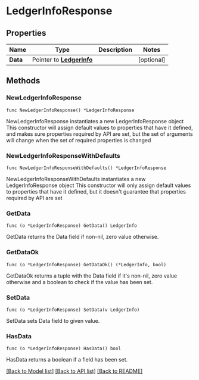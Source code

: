 # LedgerInfoResponse

## Properties

Name | Type | Description | Notes
------------ | ------------- | ------------- | -------------
**Data** | Pointer to [**LedgerInfo**](LedgerInfo.md) |  | [optional] 

## Methods

### NewLedgerInfoResponse

`func NewLedgerInfoResponse() *LedgerInfoResponse`

NewLedgerInfoResponse instantiates a new LedgerInfoResponse object
This constructor will assign default values to properties that have it defined,
and makes sure properties required by API are set, but the set of arguments
will change when the set of required properties is changed

### NewLedgerInfoResponseWithDefaults

`func NewLedgerInfoResponseWithDefaults() *LedgerInfoResponse`

NewLedgerInfoResponseWithDefaults instantiates a new LedgerInfoResponse object
This constructor will only assign default values to properties that have it defined,
but it doesn't guarantee that properties required by API are set

### GetData

`func (o *LedgerInfoResponse) GetData() LedgerInfo`

GetData returns the Data field if non-nil, zero value otherwise.

### GetDataOk

`func (o *LedgerInfoResponse) GetDataOk() (*LedgerInfo, bool)`

GetDataOk returns a tuple with the Data field if it's non-nil, zero value otherwise
and a boolean to check if the value has been set.

### SetData

`func (o *LedgerInfoResponse) SetData(v LedgerInfo)`

SetData sets Data field to given value.

### HasData

`func (o *LedgerInfoResponse) HasData() bool`

HasData returns a boolean if a field has been set.


[[Back to Model list]](../README.md#documentation-for-models) [[Back to API list]](../README.md#documentation-for-api-endpoints) [[Back to README]](../README.md)


